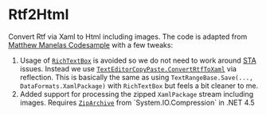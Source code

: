 # Rtf2Html
Convert Rtf via Xaml to Html including images. The code is adapted from [Matthew Manelas Codesample](http://matthewmanela.com/blog/converting-between-rtf-to-html-and-html-to-rtf/) with a few tweaks:

1. Usage of [`RichTextBox`](http://msdn.microsoft.com/en-us/library/system.windows.controls.richtextbox.aspx) is avoided so we do not need to work around [STA](https://msdn.microsoft.com/en-us/library/windows/desktop/ms680112%28v=vs.85%29.aspx) issues. Instead we use [`TextEditorCopyPaste.ConvertRtfToXaml`](http://referencesource.microsoft.com/#PresentationFramework/Framework/System/windows/Documents/TextEditorCopyPaste.cs,560) via reflection. This is basically the same as using `TextRangeBase.Save(..., DataFormats.XamlPackage)` with `RichTextBox` but feels a bit cleaner to me.
2. Added support for processing the zipped `XamlPackage` stream including images. Requires [`ZipArchive`](https://msdn.microsoft.com/de-de/library/system.io.compression.ziparchive(v=vs.110).aspx) from `System.IO.Compression` in .NET 4.5    
